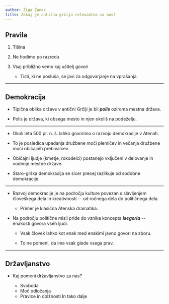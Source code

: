 ```yaml
---
author: Žiga Žunec
title: Zakaj je antična grčija relevantna za nas?
---
```


## Pravila

1. Tišina

2. Ne hodimo po razredu

3. Vsaj približno vemo kaj učitelj govori
    - Tisti, ki ne posluša, se javi za odgovarjanje na vprašanja.

---

## Demokracija

- Tipična oblika države v antični Grčiji je bil ***polis*** oziroma mestna država.

- Polis je država, ki obsega mesto in njen okoliš na podeželju.

---

- Okoli leta 500 pr. n. š. lahko govorimo o razvoju demokracije v Atenah.

- To je posledica upadanja družbene moči plemičev in večanja družbene moči običajnih prebivalcev.

- Običajni ljudje (kmetje, rokodelci) postanejo vključeni v delovanje in vodenje mestne države.

- Staro-grška demokracija se sicer precej razlikuje od sodobne demokracije.

---

- Razvoj demokracije je na področju kulture povezan s slavljenjem človeškega dela in kreativnosti -- od ročnega dela do političnega dela.
  
  - Primer je klasična Atenska dramatika.

- Na področju politične misli pride do vznika koncepta ***isegoria*** -- enakosti govora vseh ljudi.
  
  - Vsak človek lahko kot enak med enakimi javno govori na zboru.
  
  - To ne pomeni, da ima vsak glede vsega prav.

---

## Državljanstvo

- Kaj pomeni državljanstvo za nas?

    - Svoboda
    - Moč odločanja
    - Pravice in dolžnosti
    In tako dalje

